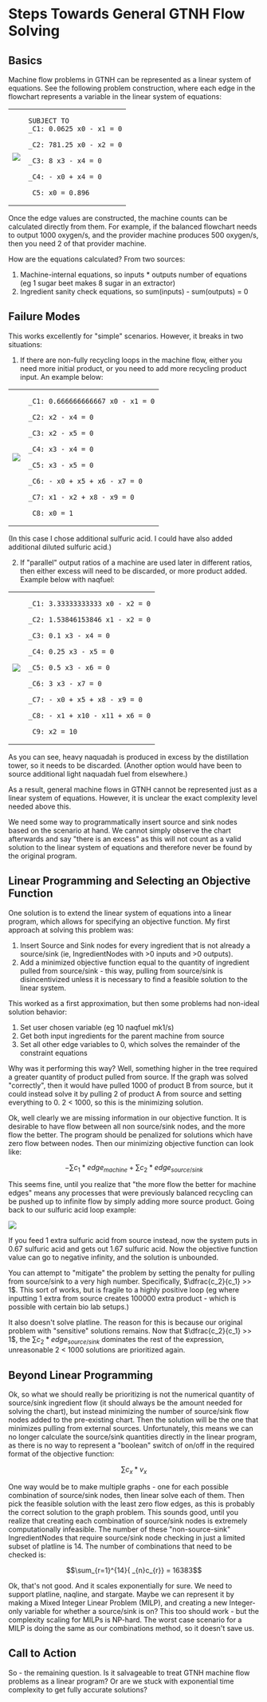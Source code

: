 # Steps Towards General GTNH Flow Solving

## Basics

Machine flow problems in GTNH can be represented as a linear system of equations. See the following problem construction, where each edge in the flowchart represents a variable in the linear system of equations:

<table>
<td>

![](media/simple.png)

</td>
<td>

```
SUBJECT TO
_C1: 0.0625 x0 - x1 = 0

_C2: 781.25 x0 - x2 = 0

_C3: 8 x3 - x4 = 0

_C4: - x0 + x4 = 0

_C5: x0 = 0.896
```

</td>
</table>

Once the edge values are constructed, the machine counts can be calculated directly from them. For example, if the balanced flowchart needs to output 1000 oxygen/s, and the provider machine produces 500 oxygen/s, then you need 2 of that provider machine.

How are the equations calculated? From two sources:
1. Machine-internal equations, so inputs * outputs number of equations (eg 1 sugar beet makes 8 sugar in an extractor)
2. Ingredient sanity check equations, so sum(inputs) - sum(outputs) = 0

## Failure Modes

This works excellently for "simple" scenarios. However, it breaks in two situations:

1. If there are non-fully recycling loops in the machine flow, either you need more initial product, or you need to add more recycling product input. An example below:

<table>
<td>

![](media/loopGraph.png)

</td>
<td>

```
_C1: 0.666666666667 x0 - x1 = 0

_C2: x2 - x4 = 0

_C3: x2 - x5 = 0

_C4: x3 - x4 = 0

_C5: x3 - x5 = 0

_C6: - x0 + x5 + x6 - x7 = 0

_C7: x1 - x2 + x8 - x9 = 0

_C8: x0 = 1
```

</td>
</table>

(In this case I chose additional sulfuric acid. I could have also added additional diluted sulfuric acid.)

2. If "parallel" output ratios of a machine are used later in different ratios, then either excess will need to be discarded, or more product added. Example below with naqfuel:

<table>
<td>

![](media/naqfuel.png)

</td>
<td>

```
_C1: 3.33333333333 x0 - x2 = 0

_C2: 1.53846153846 x1 - x2 = 0

_C3: 0.1 x3 - x4 = 0

_C4: 0.25 x3 - x5 = 0

_C5: 0.5 x3 - x6 = 0

_C6: 3 x3 - x7 = 0

_C7: - x0 + x5 + x8 - x9 = 0

_C8: - x1 + x10 - x11 + x6 = 0

_C9: x2 = 10
```

</td>
</table>

As you can see, heavy naquadah is produced in excess by the distillation tower, so it needs to be discarded. (Another option would have been to source additional light naquadah fuel from elsewhere.)

As a result, general machine flows in GTNH cannot be represented just as a linear system of equations. However, it is unclear the exact complexity level needed above this.

We need some way to programmatically insert source and sink nodes based on the scenario at hand. We cannot simply observe the chart afterwards and say "there is an excess" as this will not count as a valid solution to the linear system of equations and therefore never be found by the original program.

## Linear Programming and Selecting an Objective Function

One solution is to extend the linear system of equations into a linear program, which allows for specifying an objective function. My first approach at solving this problem was:

1. Insert Source and Sink nodes for every ingredient that is not already a source/sink (ie, IngredientNodes with >0 inputs and >0 outputs).
2. Add a minimized objective function equal to the quantity of ingredient pulled from source/sink - this way, pulling from source/sink is disincentivized unless it is necessary to find a feasible solution to the linear system.

This worked as a first approximation, but then some problems had non-ideal solution behavior:

1. Set user chosen variable (eg 10 naqfuel mk1/s)
2. Get both input ingredients for the parent machine from source
3. Set all other edge variables to 0, which solves the remainder of the constraint equations

Why was it performing this way? Well, something higher in the tree required a greater quantity of product pulled from source. If the graph was solved "correctly", then it would have pulled 1000 of product B from source, but it could instead solve it by pulling 2 of product A from source and setting everything to 0. 2 < 1000, so this is the minimizing solution.

Ok, well clearly we are missing information in our objective function. It is desirable to have flow between all non source/sink nodes, and the more flow the better. The program should be penalized for solutions which have zero flow between nodes. Then our minimizing objective function can look like:

$$-\sum{c_1 * edge_{machine}} + \sum{c_2 * edge_{source/sink}}$$

This seems fine, until you realize that "the more flow the better for machine edges" means any processes that were previously balanced recycling can be pushed up to infinite flow by simply adding more source product. Going back to our sulfuric acid loop example:

![](media/loopGraph.png)

If you feed 1 extra sulfuric acid from source instead, now the system puts in 0.67 sulfuric acid and gets out 1.67 sulfuric acid. Now the objective function value can go to negative infinity, and the solution is unbounded.

You can attempt to "mitigate" the problem by setting the penalty for pulling from source/sink to a very high number. Specifically, $\dfrac{c_2}{c_1} >> 1$. This sort of works, but is fragile to a highly positive loop (eg where inputting 1 extra from source creates 100000 extra product - which is possible with certain bio lab setups.)

It also doesn't solve platline. The reason for this is because our original problem with "sensitive" solutions remains. Now that $\dfrac{c_2}{c_1} >> 1$, the $\sum{c_2 * edge_{source/sink}}$ dominates the rest of the expression, unreasonable 2 < 1000 solutions are prioritized again.

## Beyond Linear Programming

Ok, so what we should really be prioritizing is not the numerical quantity of source/sink ingredient flow (it should always be the amount needed for solving the chart), but instead minimizing the number of source/sink flow nodes added to the pre-existing chart. Then the solution will be the one that minimizes pulling from external sources. Unfortunately, this means we can no longer calculate the source/sink quantities directly in the linear program, as there is no way to represent a "boolean" switch of on/off in the required format of the objective function:

$$\sum{c_x * v_x}$$

One way would be to make multiple graphs - one for each possible combination of source/sink nodes, then linear solve each of them. Then pick the feasible solution with the least zero flow edges, as this is probably the correct solution to the graph problem. This sounds good, until you realize that creating each combination of source/sink nodes is extremely computationally infeasible. The number of these "non-source-sink" IngredientNodes that require source/sink node checking in just a limited subset of platline is 14. The number of combinations that need to be checked is:

$$\sum_{r=1}^{14}{ _{n}c_{r}} = 16383$$

Ok, that's not good. And it scales exponentially for sure. We need to support platline, naqline, and stargate. Maybe we can represent it by making a Mixed Integer Linear Problem (MILP), and creating a new Integer-only variable for whether a source/sink is on? This too should work - but the complexity scaling for MILPs is NP-hard. The worst case scenario for a MILP is doing the same as our combinations method, so it doesn't save us.

## Call to Action

So - the remaining question. Is it salvageable to treat GTNH machine flow problems as a linear program? Or are we stuck with exponential time complexity to get fully accurate solutions?